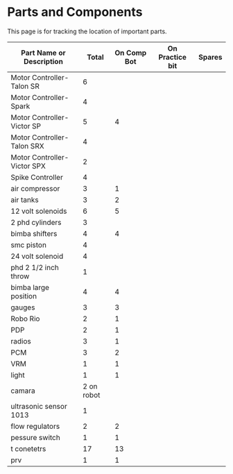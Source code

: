 # Parts and Components
This page is for tracking the location of important parts.

| Part Name or Description | Total  | On Comp Bot | On Practice bit | Spares |
-------------------------- | ----- | ------ | --------------- | ------ |
| Motor Controller- Talon SR | 6 |
| Motor Controller- Spark  | 4 |
| Motor Controller- Victor SP | 5 |4 |
| Motor Controller- Talon SRX | 4 |
| Motor Controller- Victor SPX | 2 |
| Spike Controller | 4 |
|air compressor |3|1|
|air tanks |3|2|
|12 volt solenoids |6|5|
|2 phd cylinders |3|
| bimba shifters |4|4|
| smc piston |4 |
|24 volt solenoid |4|
| phd 2 1/2 inch throw |1|
|bimba large position|4| 4|
| gauges|3|3|
|Robo Rio |2|1|
|PDP|2|1 |
|radios |3|1 |
|PCM|3|2 |
|VRM|1|1 |
|light |1| 1 |
|camara|2 on robot|
|ultrasonic sensor 1013 |1|
|flow regulators|2|2|
|pessure switch|1|1|
|t conetetrs|17|13|
|prv|1|1|
